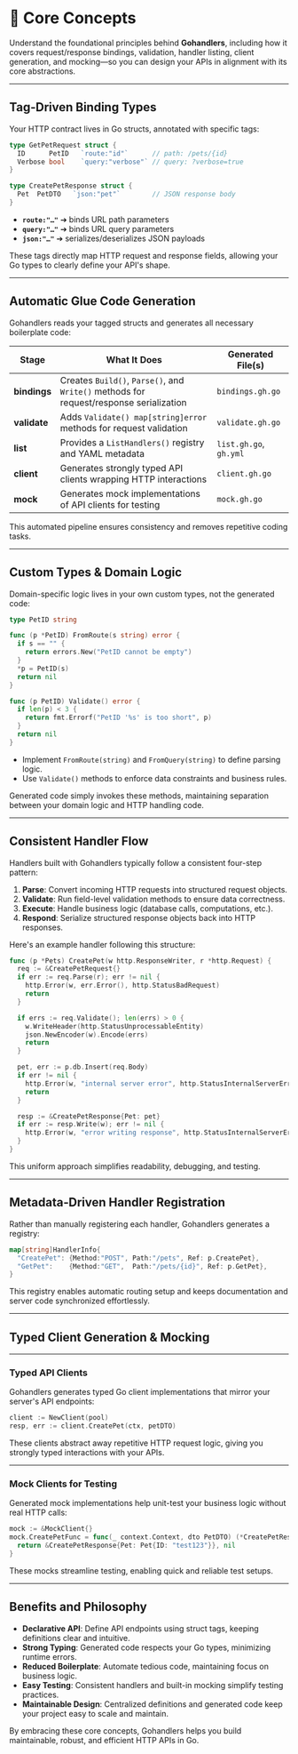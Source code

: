 # 🧶 Core Concepts

Understand the foundational principles behind **Gohandlers**, including how it covers request/response bindings, validation, handler listing, client generation, and mocking—so you can design your APIs in alignment with its core abstractions.

---

## Tag‑Driven Binding Types

Your HTTP contract lives in Go structs, annotated with specific tags:

```go
type GetPetRequest struct {
  ID      PetID   `route:"id"`      // path: /pets/{id}
  Verbose bool    `query:"verbose"` // query: ?verbose=true
}

type CreatePetResponse struct {
  Pet  PetDTO   `json:"pet"`        // JSON response body
}
```

-   **`route:"…"`** ➔ binds URL path parameters
-   **`query:"…"`** ➔ binds URL query parameters
-   **`json:"…"`** ➔ serializes/deserializes JSON payloads

These tags directly map HTTP request and response fields, allowing your Go types to clearly define your API's shape.

---

## Automatic Glue Code Generation

Gohandlers reads your tagged structs and generates all necessary boilerplate code:

| Stage        | What It Does                                                                           | Generated File(s)      |
| ------------ | -------------------------------------------------------------------------------------- | ---------------------- |
| **bindings** | Creates `Build()`, `Parse()`, and `Write()` methods for request/response serialization | `bindings.gh.go`       |
| **validate** | Adds `Validate() map[string]error` methods for request validation                      | `validate.gh.go`       |
| **list**     | Provides a `ListHandlers()` registry and YAML metadata                                 | `list.gh.go`, `gh.yml` |
| **client**   | Generates strongly typed API clients wrapping HTTP interactions                        | `client.gh.go`         |
| **mock**     | Generates mock implementations of API clients for testing                              | `mock.gh.go`           |

This automated pipeline ensures consistency and removes repetitive coding tasks.

---

## Custom Types & Domain Logic

Domain-specific logic lives in your own custom types, not the generated code:

```go
type PetID string

func (p *PetID) FromRoute(s string) error {
  if s == "" {
    return errors.New("PetID cannot be empty")
  }
  *p = PetID(s)
  return nil
}

func (p PetID) Validate() error {
  if len(p) < 3 {
    return fmt.Errorf("PetID '%s' is too short", p)
  }
  return nil
}
```

-   Implement `FromRoute(string)` and `FromQuery(string)` to define parsing logic.
-   Use `Validate()` methods to enforce data constraints and business rules.

Generated code simply invokes these methods, maintaining separation between your domain logic and HTTP handling code.

---

## Consistent Handler Flow

Handlers built with Gohandlers typically follow a consistent four-step pattern:

1. **Parse**: Convert incoming HTTP requests into structured request objects.
2. **Validate**: Run field-level validation methods to ensure data correctness.
3. **Execute**: Handle business logic (database calls, computations, etc.).
4. **Respond**: Serialize structured response objects back into HTTP responses.

Here's an example handler following this structure:

```go
func (p *Pets) CreatePet(w http.ResponseWriter, r *http.Request) {
  req := &CreatePetRequest{}
  if err := req.Parse(r); err != nil {
    http.Error(w, err.Error(), http.StatusBadRequest)
    return
  }

  if errs := req.Validate(); len(errs) > 0 {
    w.WriteHeader(http.StatusUnprocessableEntity)
    json.NewEncoder(w).Encode(errs)
    return
  }

  pet, err := p.db.Insert(req.Body)
  if err != nil {
    http.Error(w, "internal server error", http.StatusInternalServerError)
    return
  }

  resp := &CreatePetResponse{Pet: pet}
  if err := resp.Write(w); err != nil {
    http.Error(w, "error writing response", http.StatusInternalServerError)
  }
}
```

This uniform approach simplifies readability, debugging, and testing.

---

## Metadata‑Driven Handler Registration

Rather than manually registering each handler, Gohandlers generates a registry:

```go
map[string]HandlerInfo{
  "CreatePet": {Method:"POST", Path:"/pets", Ref: p.CreatePet},
  "GetPet":    {Method:"GET",  Path:"/pets/{id}", Ref: p.GetPet},
}
```

This registry enables automatic routing setup and keeps documentation and server code synchronized effortlessly.

---

## Typed Client Generation & Mocking

---

### Typed API Clients

Gohandlers generates typed Go client implementations that mirror your server's API endpoints:

```go
client := NewClient(pool)
resp, err := client.CreatePet(ctx, petDTO)
```

These clients abstract away repetitive HTTP request logic, giving you strongly typed interactions with your APIs.

---

### Mock Clients for Testing

Generated mock implementations help unit-test your business logic without real HTTP calls:

```go
mock := &MockClient{}
mock.CreatePetFunc = func(_ context.Context, dto PetDTO) (*CreatePetResponse, error) {
  return &CreatePetResponse{Pet: Pet{ID: "test123"}}, nil
}
```

These mocks streamline testing, enabling quick and reliable test setups.

---

## Benefits and Philosophy

-   **Declarative API**: Define API endpoints using struct tags, keeping definitions clear and intuitive.
-   **Strong Typing**: Generated code respects your Go types, minimizing runtime errors.
-   **Reduced Boilerplate**: Automate tedious code, maintaining focus on business logic.
-   **Easy Testing**: Consistent handlers and built-in mocking simplify testing practices.
-   **Maintainable Design**: Centralized definitions and generated code keep your project easy to scale and maintain.

By embracing these core concepts, Gohandlers helps you build maintainable, robust, and efficient HTTP APIs in Go.
